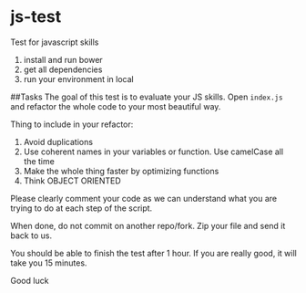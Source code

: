 # js-test
Test for javascript skills

1. install and run bower
2. get all dependencies
3. run your environment in local

##Tasks
The goal of this test is to evaluate your JS skills. Open `index.js` and refactor the whole code to your most beautiful way.

Thing to include in your refactor:

1. Avoid duplications
2. Use coherent names in your variables or function. Use camelCase all the time
3. Make the whole thing faster by optimizing functions
4. Think OBJECT ORIENTED

Please clearly comment your code as we can understand what you are trying to do at each step of the script.

When done, do not commit on another repo/fork. Zip your file and send it back to us.

You should be able to finish the test after 1 hour. If you are really good, it will take you 15 minutes.

Good luck

